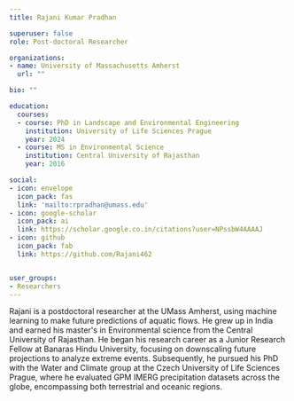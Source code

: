 ```yaml
---
title: Rajani Kumar Pradhan

superuser: false
role: Post-doctoral Researcher

organizations:
- name: University of Massachusetts Amherst
  url: ""

bio: ""

education:
  courses:
  - course: PhD in Landscape and Environmental Engineering
    institution: University of Life Sciences Prague
    year: 2024
  - course: MS in Environmental Science
    institution: Central University of Rajasthan
    year: 2016

social:
- icon: envelope
  icon_pack: fas
  link: 'mailto:rpradhan@umass.edu'
- icon: google-scholar
  icon_pack: ai
  link: https://scholar.google.co.in/citations?user=NPssbW4AAAAJ
- icon: github
  icon_pack: fab
  link: https://github.com/Rajani462


user_groups:
- Researchers
---
```


Rajani is a postdoctoral researcher at the UMass Amherst, using machine learning to make future
predictions of aquatic flows. He grew up in India and earned his master's in Environmental science from the Central University of Rajasthan. He began his research career as a Junior Research Fellow at Banaras Hindu University, focusing on downscaling future projections to analyze extreme events. Subsequently, he pursued his PhD with the Water and Climate group at the Czech University of Life Sciences Prague, where he evaluated GPM IMERG precipitation datasets across the globe, encompassing both terrestrial and oceanic regions.
